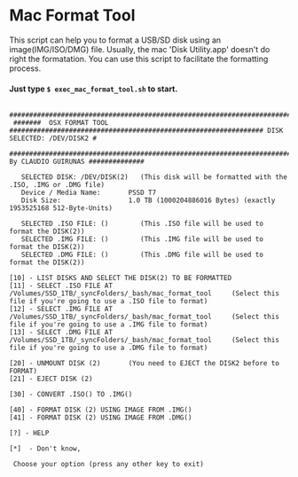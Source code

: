 # Mac Format Tool

This script can help you to format a USB/SD disk using an image(IMG/ISO/DMG) file. 
Usually, the mac 'Disk Utility.app' doesn't do right the formatation. 
You can use this script to facilitate the formatting process.

#### Just type `$ exec_mac_format_tool.sh` to start.


```
 #####################################################################################################################
 #######  OSX FORMAT TOOL  ################################################################ DISK SELECTED: /DEV/DISK2 #
 ################################################################################## By CLAUDIO GUIRUNAS ##############

   SELECTED DISK: /DEV/DISK(2)   (This disk will be formatted with the .ISO, .IMG or .DMG file)
   Device / Media Name:       PSSD T7
   Disk Size:                 1.0 TB (1000204886016 Bytes) (exactly 1953525168 512-Byte-Units)

   SELECTED .ISO FILE: ()        (This .ISO file will be used to format the DISK(2))
   SELECTED .IMG FILE: ()        (This .IMG file will be used to format the DISK(2))
   SELECTED .DMG FILE: ()        (This .DMG file will be used to format the DISK(2))

[10] - LIST DISKS AND SELECT THE DISK(2) TO BE FORMATTED
[11] - SELECT .ISO FILE AT /Volumes/SSD_1TB/_syncFolders/_bash/mac_format_tool     (Select this file if you're going to use a .ISO file to format)
[12] - SELECT .IMG FILE AT /Volumes/SSD_1TB/_syncFolders/_bash/mac_format_tool     (Select this file if you're going to use a .IMG file to format)
[13] - SELECT .DMG FILE AT /Volumes/SSD_1TB/_syncFolders/_bash/mac_format_tool     (Select this file if you're going to use a .DMG file to format)

[20] - UNMOUNT DISK (2)       (You need to EJECT the DISK2 before to FORMAT)
[21] - EJECT DISK (2)

[30] - CONVERT .ISO() TO .IMG()

[40] - FORMAT DISK (2) USING IMAGE FROM .IMG()
[41] - FORMAT DISK (2) USING IMAGE FROM .DMG()

[?] - HELP

[*]  - Don't know, 

 Choose your option (press any other key to exit) 
 ```


